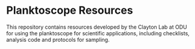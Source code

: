 # Planktoscope Resources
This repository contains resources developed by the Clayton Lab at ODU for using the planktoscope for scientific applications, including checklists, analysis code and protocols for sampling.
